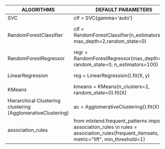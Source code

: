 | ALGORITHMS  | DEFAULT PARAMETERS | GRID SEARCH AND RANDOM SEARCH PARAMETERS|
| --- | --- |--- | 
|SVC|	clf = SVC(gamma='auto') |[{'kernel': ['rbf'], 'gamma': [1e-3, 1e-4], 'C': [1, 10, 100, 1000]}|
|RandomForestClassifier | clf = RandomForestClassifier(n_estimators=100, max_depth=2,random_state=0) |random_grid = {'n_estimators': n_estimators,'max_features': max_features, 'max_depth': max_depth, 'min_samples_split': min_samples_split,'min_samples_leaf':min_samples_leaf,'bootstrap': bootstrap}|
|RandomForestRegressor|	regr = RandomForestRegressor(max_depth=2, random_state=0, n_estimators=100) |	tuned_parameters = {'n_estimators': [500, 700, 1000], 'max_depth': [None, 1, 2, 3], 'min_samples_split': [1, 2, 3]} |
|LinearRegression	| reg = LinearRegression().fit(X, y) |	parameters = {'fit_intercept':('True', 'False'), 'normalize':('True', 'False'), 'copy_X':('True', 'False')}|
|KMeans |	kmeans = KMeans(n_clusters=2, random_state=0).fit(X) | param_grid = {"n_clusters": range(2, 11)} |
|Hierarchical Clustering	clustering (AgglomerativeClustering) | ac = AgglomerativeClustering().fit(X) |	ac =AgglomerativeClustering(memory='mycachedir',  compute_full_tree=True)|
|association_rules |	from mlxtend.frequent_patterns import association_rules \n rules = association_rules(frequent_itemsets, metric="lift", min_threshold=1) | |
	

